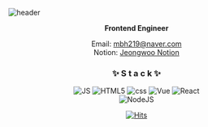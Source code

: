 <!--
**MoonjeongWoo/Moonjeongwoo** is a ✨ _special_ ✨ repository because its `README.md` (this file) appears on your GitHub profile.

Here are some ideas to get you started:

- 🔭 I’m currently working on ...
- 🌱 I’m currently learning ...
- 👯 I’m looking to collaborate on ...
- 🤔 I’m looking for help with ...
- 💬 Ask me about ...
- 📫 How to reach me: ...
- 😄 Pronouns: ...
- ⚡ Fun fact: ...
  -->

![header](https://capsule-render.vercel.app/api?type=waving&color=gradient&height=300&section=header&text=jeongWoo%20Moon🎨&fontSize=90)

<div align=center>
  
  
**Frontend Engineer**

Email: mbh219@naver.com <br>
Notion: [Jeongwoo Notion](https://www.notion.so/moonjeongwoo/JW-s-notion-4b964b567dfb4129b73ce4fcf363a3c3)
  
  
<h3> ✨ S t a c k ✨ </h3> 

![JS](https://img.shields.io/badge/JavaScript-F7DF1E?style=flat-square&logo=JavaScript&logoColor=black) ![HTML5](https://img.shields.io/badge/HTML5-E34F26?style=flat-square&logo=HTML5&logoColor=white) ![css](https://img.shields.io/badge/CSS-1572B6?style=flat-square&logo=CSS3&logoColor=white) ![Vue](https://img.shields.io/badge/Vue.js-4FC08D?style=flat-square&logo=Vue.js&logoColor=white) ![React](https://img.shields.io/badge/React-61DAFB?style=flat-square&logo=React&logoColor=white)
<br>
![NodeJS](https://img.shields.io/badge/Node.js-339933?style=flat-square&logo=Node.js&logoColor=white) 
<br>
 
[![Hits](https://hits.seeyoufarm.com/api/count/incr/badge.svg?url=https%3A%2F%2Fgithub.com%2FMoonjeongWoo%2Fhit-counter&count_bg=%23999FFA&title_bg=%23E8B4B4&icon=&icon_color=%23DE7171&title=hits&edge_flat=false)](https://hits.seeyoufarm.com)
</div>
